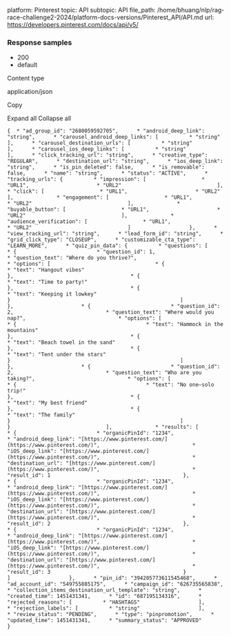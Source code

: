 platform: Pinterest
topic: API
subtopic: API
file_path: /home/bhuang/nlp/rag-race-challenge2-2024/platform-docs-versions/Pinterest_API/API.md
url: https://developers.pinterest.com/docs/api/v5/


### Response samples

* 200
* default

Content type

application/json

Copy

Expand all Collapse all

`{  * "ad_group_id": "2680059592705",      * "android_deep_link": "string",      * "carousel_android_deep_links": [          * "string"                   ],      * "carousel_destination_urls": [          * "string"                   ],      * "carousel_ios_deep_links": [          * "string"                   ],      * "click_tracking_url": "string",      * "creative_type": "REGULAR",      * "destination_url": "string",      * "ios_deep_link": "string",      * "is_pin_deleted": false,      * "is_removable": false,      * "name": "string",      * "status": "ACTIVE",      * "tracking_urls": {          * "impression": [                  * "URL1",                      * "URL2"                               ],              * "click": [                  * "URL1",                      * "URL2"                               ],              * "engagement": [                  * "URL1",                      * "URL2"                               ],              * "buyable_button": [                  * "URL1",                      * "URL2"                               ],              * "audience_verification": [                  * "URL1",                      * "URL2"                               ]                   },      * "view_tracking_url": "string",      * "lead_form_id": "string",      * "grid_click_type": "CLOSEUP",      * "customizable_cta_type": "LEARN_MORE",      * "quiz_pin_data": {          * "questions": [                  * {                          * "question_id": 1,                              * "question_text": "Where do you thrive?",                              * "options": [                                  * {                                          * "text": "Hangout vibes"                                                                   },                                      * {                                          * "text": "Time to party!"                                                                   },                                      * {                                          * "text": "Keeping it lowkey"                                                                   }                                                       ]                                           },                      * {                          * "question_id": 2,                              * "question_text": "Where would you nap?",                              * "options": [                                  * {                                          * "text": "Hammock in the mountains"                                                                   },                                      * {                                          * "text": "Beach towel in the sand"                                                                   },                                      * {                                          * "text": "Tent under the stars"                                                                   }                                                       ]                                           },                      * {                          * "question_id": 2,                              * "question_text": "Who are you taking?",                              * "options": [                                  * {                                          * "text": "No one—solo trip!"                                                                   },                                      * {                                          * "text": "My best friend"                                                                   },                                      * {                                          * "text": "The family"                                                                   }                                                       ]                                           }                               ],              * "results": [                  * {                          * "organicPinId": "1234",                              * "android_deep_link": "[https://www.pinterest.com/](https://www.pinterest.com/)",                              * "iOS_deep_link": "[https://www.pinterest.com/](https://www.pinterest.com/)",                              * "destination_url": "[https://www.pinterest.com/](https://www.pinterest.com/)",                              * "result_id": 1                                           },                      * {                          * "organicPinId": "1234",                              * "android_deep_link": "[https://www.pinterest.com/](https://www.pinterest.com/)",                              * "iOS_deep_link": "[https://www.pinterest.com/](https://www.pinterest.com/)",                              * "destination_url": "[https://www.pinterest.com/](https://www.pinterest.com/)",                              * "result_id": 2                                           },                      * {                          * "organicPinId": "1234",                              * "android_deep_link": "[https://www.pinterest.com/](https://www.pinterest.com/)",                              * "iOS_deep_link": "[https://www.pinterest.com/](https://www.pinterest.com/)",                              * "destination_url": "[https://www.pinterest.com/](https://www.pinterest.com/)",                              * "result_id": 3                                           }                               ]                   },      * "pin_id": "394205773611545468",      * "ad_account_id": "549755885175",      * "campaign_id": "626735565838",      * "collection_items_destination_url_template": "string",      * "created_time": 1451431341,      * "id": "687195134316",      * "rejected_reasons": [          * "HASHTAGS"                   ],      * "rejection_labels": [          * "string"                   ],      * "review_status": "PENDING",      * "type": "pinpromotion",      * "updated_time": 1451431341,      * "summary_status": "APPROVED"       }`